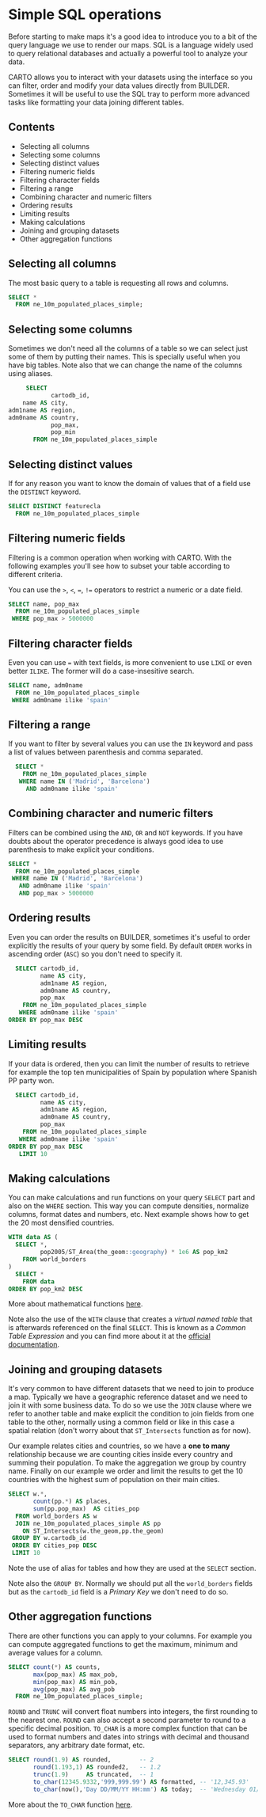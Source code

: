 
#  Simple SQL operations

Before starting to make maps it's a good idea to introduce you to a bit of the query language we use to render our maps. SQL is a language widely used to query relational databases and actually a powerful tool to analyze your data.

CARTO allows you to interact with your datasets using the interface so you can filter, order and modify your data values directly from BUILDER. Sometimes it will be useful to use the SQL tray to perform more advanced tasks like formatting your data joining different tables.

## Contents

<!-- MarkdownTOC -->

- Selecting all columns
- Selecting some columns
- Selecting distinct values
- Filtering numeric fields
- Filtering character fields
- Filtering a range
- Combining character and numeric filters
- Ordering results
- Limiting results
- Making calculations
- Joining and grouping datasets
- Other aggregation functions

<!-- /MarkdownTOC -->


## Selecting all columns

The most basic query to a table is requesting all rows and columns.

```sql
SELECT *
  FROM ne_10m_populated_places_simple;
```

## Selecting some columns

Sometimes we don't need all the columns of a table so we can select just some of them by putting their names. This is specially useful when you have big tables. Note also that we can change the name of the columns using aliases.

```sql
     SELECT
            cartodb_id,
    name AS city,
adm1name AS region,
adm0name AS country,
            pop_max,
            pop_min
       FROM ne_10m_populated_places_simple
```

## Selecting distinct values

If for any reason you want to know the domain of values that of a field use the `DISTINCT` keyword.

```sql
SELECT DISTINCT featurecla
  FROM ne_10m_populated_places_simple
```

## Filtering numeric fields

Filtering is a common operation when working with CARTO. With the following examples you'll see how to subset your table according to different criteria.

You can use the `>`, `<`, `=`, `!=` operators to restrict a numeric or a date field.


```sql
SELECT name, pop_max
  FROM ne_10m_populated_places_simple
 WHERE pop_max > 5000000
```

## Filtering character fields

Even you can use `=` with text fields, is more convenient to use `LIKE` or even better `ILIKE`. The former will do a case-insesitive search.

```sql
SELECT name, adm0name
  FROM ne_10m_populated_places_simple
 WHERE adm0name ilike 'spain'
```

## Filtering a range

If you want to filter by several values you can use the `IN` keyword and pass a list of values between parenthesis and comma separated.

```sql
  SELECT *
    FROM ne_10m_populated_places_simple
   WHERE name IN ('Madrid', 'Barcelona')
     AND adm0name ilike 'spain'
```

## Combining character and numeric filters

Filters can be combined using the `AND`, `OR` and `NOT` keywords. If you have doubts about the operator precedence is always good idea to use parenthesis to make explicit your conditions.

```sql
SELECT *
  FROM ne_10m_populated_places_simple
 WHERE name IN ('Madrid', 'Barcelona')
   AND adm0name ilike 'spain'
   AND pop_max > 5000000
```

## Ordering results

Even you can order the results on BUILDER, sometimes it's useful to order explicitly the results of your query by some field. By default `ORDER` works in ascending order (`ASC`) so you don't need to specify it.

```sql
  SELECT cartodb_id,
         name AS city,
         adm1name AS region,
         adm0name AS country,
         pop_max
    FROM ne_10m_populated_places_simple
   WHERE adm0name ilike 'spain'
ORDER BY pop_max DESC
```

## Limiting results

If your data is ordered, then you can limit the number of results to retrieve for example the top ten municipalities of Spain by population where Spanish PP party won.

```sql
  SELECT cartodb_id,
         name AS city,
         adm1name AS region,
         adm0name AS country,
         pop_max
    FROM ne_10m_populated_places_simple
   WHERE adm0name ilike 'spain'
ORDER BY pop_max DESC
   LIMIT 10
```

## Making calculations

You can make calculations and run functions on your query `SELECT` part and also on the `WHERE` section. This way you can compute densities, normalize columns, format dates and numbers, etc. Next example shows how to get the 20 most densified countries.

```sql
WITH data AS (
  SELECT *,
         pop2005/ST_Area(the_geom::geography) * 1e6 AS pop_km2
    FROM world_borders
)
  SELECT *
    FROM data
ORDER BY pop_km2 DESC
```

More about mathematical functions [here](https://www.postgresql.org/docs/9.1/static/functions-math.html).

Note also the use of the `WITH` clause that creates a *virtual named table* that is afterwards referenced on the final `SELECT`. This is known as a *Common Table Expression* and you can find more about it at the [official documentation](https://www.postgresql.org/docs/9.5/static/queries-with.html).

## Joining and grouping datasets

It's very common to have different datasets that we need to join to produce a map. Typically we have a geographic reference dataset and we need to join it with some business data. To do so we use the `JOIN` clause where we refer to another table and make explicit the condition to join fields from one table to the other, normally using a common field or like in this case a spatial relation (don't worry about that `ST_Intersects` function as for now).

Our example relates cities and countries, so we have a **one to many** relationship because we are counting cities inside every country and summing their population. To make the aggregation we group by country name. Finally on our example we order and limit the results to get the 10 countries with the highest sum of population on their main cities.

```sql
SELECT w.*,
       count(pp.*) AS places,
       sum(pp.pop_max)  AS cities_pop
  FROM world_borders AS w
  JOIN ne_10m_populated_places_simple AS pp
    ON ST_Intersects(w.the_geom,pp.the_geom)
 GROUP BY w.cartodb_id
 ORDER BY cities_pop DESC
 LIMIT 10
```

Note the use of alias for tables and how they are used at the `SELECT` section.

Note also the `GROUP BY`. Normally we should put all the `world_borders` fields but as the `cartodb_id` field is a *Primary Key* we don't need to do so.

## Other aggregation functions

There are other functions you can apply to your columns. For example you can compute aggregated functions to get the maximum, minimum and average values for a column.

```sql
SELECT count(*) AS counts,
       max(pop_max) AS max_pob,
       min(pop_max) AS min_pob,
       avg(pop_max) AS avg_pob
  FROM ne_10m_populated_places_simple;
```

`ROUND` and `TRUNC` will convert float numbers into integers, the first rounding to the nearest one. `ROUND` can also accept a second parameter to round to a specific decimal position. `TO_CHAR` is a more complex function that can be used to format numbers and dates into strings with decimal and thousand separators, any arbitrary date format, etc.

```sql
SELECT round(1.9) AS rounded,        -- 2
       round(1.193,1) AS rounded2,   -- 1.2
       trunc(1.9)     AS truncated,  -- 1
       to_char(12345.9332,'999,999.99') AS formatted, -- '12,345.93'
       to_char(now(),'Day DD/MM/YY HH:mm') AS today;  -- 'Wednesday 01/06/16 10:06:32'
```

More about the `TO_CHAR` function [here](https://www.postgresql.org/docs/9.5/static/functions-formatting.html).
